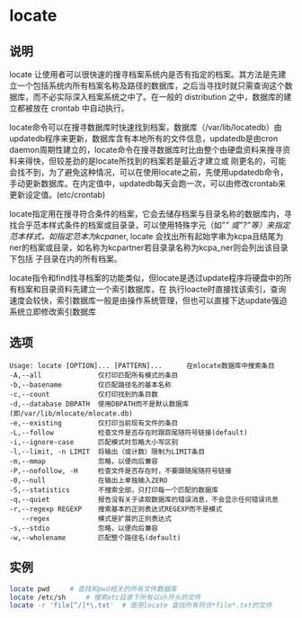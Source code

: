 # **locate**

## 说明

locate 让使用者可以很快速的搜寻档案系统内是否有指定的档案。其方法是先建立一个包括系统内所有档案名称及路径的数据库，之后当寻找时就只需查询这个数据库，而不必实际深入档案系统之中了。在一般的 distribution 之中，数据库的建立都被放在 crontab 中自动执行。

locate命令可以在搜寻数据库时快速找到档案，数据库（/var/lib/locatedb）由updatedb程序来更新，数据库含有本地所有的文件信息，updatedb是由cron daemon周期性建立的，locate命令在搜寻数据库时比由整个由硬盘资料来搜寻资料来得快，但较差劲的是locate所找到的档案若是最近才建立或 刚更名的，可能会找不到，为了避免这种情况，可以在使用locate之前，先使用updatedb命令，手动更新数据库。在内定值中，updatedb每天会跑一次，可以由修改crontab来更新设定值。(etc/crontab)

locate指定用在搜寻符合条件的档案，它会去储存档案与目录名称的数据库内，寻找合乎范本样式条件的档案或目录录，可以使用特殊字元（如”*” 或”?”等）来指定范本样式，如指定范本为kcpa*ner, locate 会找出所有起始字串为kcpa且结尾为ner的档案或目录，如名称为kcpartner若目录录名称为kcpa_ner则会列出该目录下包括 子目录在内的所有档案。

locate指令和find找寻档案的功能类似，但locate是透过update程序将硬盘中的所有档案和目录资料先建立一个索引数据库，在 执行loacte时直接找该索引，查询速度会较快，索引数据库一般是由操作系统管理，但也可以直接下达update强迫系统立即修改索引数据库

## 选项

```info
Usage: locate [OPTION]... [PATTERN]...      在mlocate数据库中搜索条目
-A,--all              仅打印匹配所有模式的条目
-b,--basename         仅匹配路径名的基本名称
-c,--count            仅打印找到的条目数
-d,--database DBPATH  使用DBPATH而不是默认数据库(即/var/lib/mlocate/mlocate.db)
-e,--existing         仅打印当前现有文件的条目
-L,--follow           检查文件是否存在时跟踪尾随符号链接(default)
-i,--ignore-case      匹配模式时忽略大小写区别
-l,--limit, -n LIMIT  将输出（或计数）限制为LIMIT条目
-m,--mmap             忽略，以便向后兼容
-P,--nofollow, -H     检查文件是否存在时，不要跟随尾随符号链接
-0,--null             在输出上单独输入ZERO
-S,--statistics       不搜索全部，只打印每一个匹配的数据库
-q,--quiet            报告没有关于读取数据库的错误消息，不会显示任何错误讯息
-r,--regexp REGEXP    搜索基本的正则表达式REGEXP而不是模式
   --regex            模式是扩展的正则表达式
-s,--stdio            忽略，以便向后兼容
-w,--wholename        匹配整个路径名(default)

```

## 实例

```sh
locate pwd     # 查找和pwd相关的所有文件数据库
locate /etc/sh     # 搜索etc目录下所有以sh开头的文件
locate -r 'file[^/]*\.txt'  # 使用locate 查找所有符合*file*.txt的文件
```
